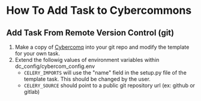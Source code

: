 How To Add Task to Cybercommons
===============================

## Add Task From Remote Version Control (git)
1. Make a copy of [Cybercomq](https://github.com/cybercommons/cybercomq) into your git repo and modify the template for your own task.
1. Extend the followig values of environment variables within dc_config/cybercom_config.env
    * `CELERY_IMPORTS` will use the "name" field in the setup.py file of the template task. This should be changed by the user. 
    * `CELERY_SOURCE` should point to a public git repository url (ex: github or gitlab)

